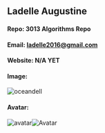 ## Ladelle Augustine
#### Repo: 3013 Algorithms Repo
#### Email: ladelle2016@gmail.com
#### Website: N/A YET
#### Image:
 ![oceandell](https://user-images.githubusercontent.com/47011627/72969601-6f94e980-3d8b-11ea-8799-904a73a8259d.JPG)
#### Avatar:
 ![avatar](https://user-images.githubusercontent.com/47011627/73025426-2c6f6080-3df5-11ea-96ac-823aa5c702e5.jpg)![Avatar](avatar.jpg)

